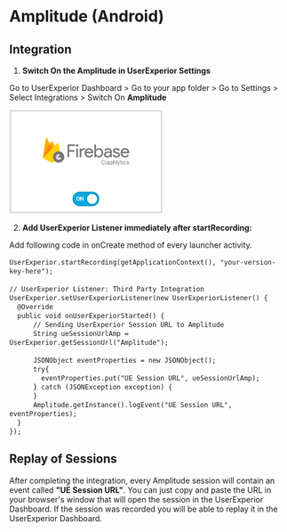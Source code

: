 # Amplitude (Android)

## Integration

1. **Switch On the Amplitude in UserExperior Settings**

  Go to UserExperior Dashboard > Go to your app folder > Go to Settings > Select Integrations > Switch On **Amplitude**
  
  ![Firebase Crashlytics Switch](_media/firebase-crashlytics-android/firebase-crashlytics-switch.png)

2. **Add UserExperior Listener immediately after startRecording:**

  Add following code in onCreate method of every launcher activity.

  ```
  UserExperior.startRecording(getApplicationContext(), "your-version-key-here");
  
  // UserExperior Listener: Third Party Integration
  UserExperior.setUserExperiorListener(new UserExperiorListener() {
    @Override
    public void onUserExperiorStarted() {
        // Sending UserExperior Session URL to Amplitude
        String ueSessionUrlAmp = UserExperior.getSessionUrl("Amplitude");
        
        JSONObject eventProperties = new JSONObject();
        try{
          eventProperties.put("UE Session URL", ueSessionUrlAmp);
        } catch (JSONException exception) {
        }
        Amplitude.getInstance().logEvent("UE Session URL", eventProperties);
    }
  });
  ```
  
## Replay of Sessions
 
After completing the integration, every Amplitude session will contain an event called **"UE Session URL"**. You can just copy and paste the URL in your browser's window that will open the session in the UserExperior Dashboard. If the session was recorded you will be able to replay it in the UserExperior Dashboard.
